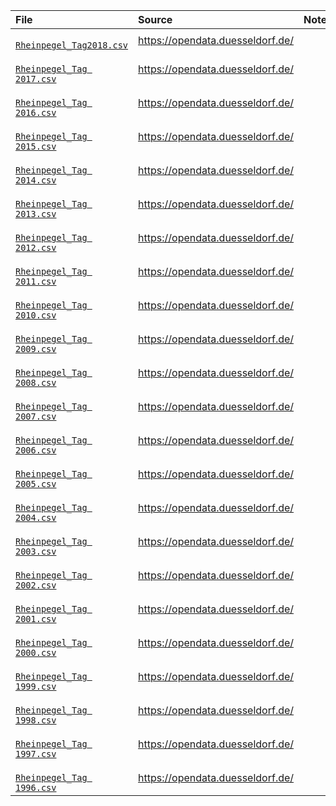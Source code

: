 
<table>

<thead>
<tr>
<th align="left">File</th>
<th align="left">Source</th>
<th align="left">Note</th>
</tr>
</thead>

<tbody>


<tr>
<td align="left">
<code><a target="_blank" rel="noopener noreferrer" href="https://github.com/j-honnacker/data-viz-R/blob/master/data_src/Rhine-water-levels/Rheinpegel_Tag%201996.csv">
Rheinpegel_Tag2018.csv
</a></code>
</td>

<!-- * Source -->
<td align="left">
<a target="_blank" rel="noopener noreferrer" href="https://opendata.duesseldorf.de/sites/default/files/Rheinpegel_Tag2018.csv">
https://opendata.duesseldorf.de/
</a>
</td>

<!-- * Note -->
<td align="left">
</td>
</tr>


<tr>
<td align="left">
<code><a target="_blank" rel="noopener noreferrer" href="https://github.com/j-honnacker/data-viz-R/blob/master/data_src/Rhine-water-levels/Rheinpegel_Tag%202017.csv">
Rheinpegel_Tag 2017.csv
</a></code>
</td>

<!-- * Source -->
<td align="left">
<a target="_blank" rel="noopener noreferrer" href="https://opendata.duesseldorf.de/sites/default/files/Rheinpegel_Tag%202017.csv">
https://opendata.duesseldorf.de/
</a>
</td>

<!-- * Note -->
<td align="left">
</td>
</tr>


<tr>
<td align="left">
<code><a target="_blank" rel="noopener noreferrer" href="https://github.com/j-honnacker/data-viz-R/blob/master/data_src/Rhine-water-levels/Rheinpegel_Tag%202016.csv">
Rheinpegel_Tag 2016.csv
</a></code>
</td>

<!-- * Source -->
<td align="left">
<a target="_blank" rel="noopener noreferrer" href="https://opendata.duesseldorf.de/sites/default/files/Rheinpegel_Tag%202016.csv">
https://opendata.duesseldorf.de/
</a>
</td>

<!-- * Note -->
<td align="left">
</td>
</tr>


<tr>
<td align="left">
<code><a target="_blank" rel="noopener noreferrer" href="https://github.com/j-honnacker/data-viz-R/blob/master/data_src/Rhine-water-levels/Rheinpegel_Tag%202015.csv">
Rheinpegel_Tag 2015.csv
</a></code>
</td>

<!-- * Source -->
<td align="left">
<a target="_blank" rel="noopener noreferrer" href="https://opendata.duesseldorf.de/sites/default/files/Rheinpegel_Tag%202015.csv">
https://opendata.duesseldorf.de/
</a>
</td>

<!-- * Note -->
<td align="left">
</td>
</tr>


<tr>
<td align="left">
<code><a target="_blank" rel="noopener noreferrer" href="https://github.com/j-honnacker/data-viz-R/blob/master/data_src/Rhine-water-levels/Rheinpegel_Tag%202014.csv">
Rheinpegel_Tag 2014.csv
</a></code>
</td>

<!-- * Source -->
<td align="left">
<a target="_blank" rel="noopener noreferrer" href="https://opendata.duesseldorf.de/sites/default/files/Rheinpegel_Tag%202014.csv">
https://opendata.duesseldorf.de/
</a>
</td>

<!-- * Note -->
<td align="left">
</td>
</tr>


<tr>
<td align="left">
<code><a target="_blank" rel="noopener noreferrer" href="https://github.com/j-honnacker/data-viz-R/blob/master/data_src/Rhine-water-levels/Rheinpegel_Tag%202013.csv">
Rheinpegel_Tag 2013.csv
</a></code>
</td>

<!-- * Source -->
<td align="left">
<a target="_blank" rel="noopener noreferrer" href="https://opendata.duesseldorf.de/sites/default/files/Rheinpegel_Tag%202013.csv">
https://opendata.duesseldorf.de/
</a>
</td>

<!-- * Note -->
<td align="left">
</td>
</tr>


<tr>
<td align="left">
<code><a target="_blank" rel="noopener noreferrer" href="https://github.com/j-honnacker/data-viz-R/blob/master/data_src/Rhine-water-levels/Rheinpegel_Tag%202012.csv">
Rheinpegel_Tag 2012.csv
</a></code>
</td>

<!-- * Source -->
<td align="left">
<a target="_blank" rel="noopener noreferrer" href="https://opendata.duesseldorf.de/sites/default/files/Rheinpegel_Tag%202012.csv">
https://opendata.duesseldorf.de/
</a>
</td>

<!-- * Note -->
<td align="left">
</td>
</tr>


<tr>
<td align="left">
<code><a target="_blank" rel="noopener noreferrer" href="https://github.com/j-honnacker/data-viz-R/blob/master/data_src/Rhine-water-levels/Rheinpegel_Tag%202011.csv">
Rheinpegel_Tag 2011.csv
</a></code>
</td>

<!-- * Source -->
<td align="left">
<a target="_blank" rel="noopener noreferrer" href="https://opendata.duesseldorf.de/sites/default/files/Rheinpegel_Tag%202011.csv">
https://opendata.duesseldorf.de/
</a>
</td>

<!-- * Note -->
<td align="left">
</td>
</tr>


<tr>
<td align="left">
<code><a target="_blank" rel="noopener noreferrer" href="https://github.com/j-honnacker/data-viz-R/blob/master/data_src/Rhine-water-levels/Rheinpegel_Tag%202010.csv">
Rheinpegel_Tag 2010.csv
</a></code>
</td>

<!-- * Source -->
<td align="left">
<a target="_blank" rel="noopener noreferrer" href="https://opendata.duesseldorf.de/sites/default/files/Rheinpegel_Tag%202010.csv">
https://opendata.duesseldorf.de/
</a>
</td>

<!-- * Note -->
<td align="left">
</td>
</tr>


<tr>
<td align="left">
<code><a target="_blank" rel="noopener noreferrer" href="https://github.com/j-honnacker/data-viz-R/blob/master/data_src/Rhine-water-levels/Rheinpegel_Tag%202009.csv">
Rheinpegel_Tag 2009.csv
</a></code>
</td>

<!-- * Source -->
<td align="left">
<a target="_blank" rel="noopener noreferrer" href="https://opendata.duesseldorf.de/sites/default/files/Rheinpegel_Tag%202009.csv">
https://opendata.duesseldorf.de/
</a>
</td>

<!-- * Note -->
<td align="left">
</td>
</tr>


<tr>
<td align="left">
<code><a target="_blank" rel="noopener noreferrer" href="https://github.com/j-honnacker/data-viz-R/blob/master/data_src/Rhine-water-levels/Rheinpegel_Tag%202008.csv">
Rheinpegel_Tag 2008.csv
</a></code>
</td>

<!-- * Source -->
<td align="left">
<a target="_blank" rel="noopener noreferrer" href="https://opendata.duesseldorf.de/sites/default/files/Rheinpegel_Tag%202008.csv">
https://opendata.duesseldorf.de/
</a>
</td>

<!-- * Note -->
<td align="left">
</td>
</tr>


<tr>
<td align="left">
<code><a target="_blank" rel="noopener noreferrer" href="https://github.com/j-honnacker/data-viz-R/blob/master/data_src/Rhine-water-levels/Rheinpegel_Tag%202007.csv">
Rheinpegel_Tag 2007.csv
</a></code>
</td>

<!-- * Source -->
<td align="left">
<a target="_blank" rel="noopener noreferrer" href="https://opendata.duesseldorf.de/sites/default/files/Rheinpegel_Tag%202007.csv">
https://opendata.duesseldorf.de/
</a>
</td>

<!-- * Note -->
<td align="left">
</td>
</tr>


<tr>
<td align="left">
<code><a target="_blank" rel="noopener noreferrer" href="https://github.com/j-honnacker/data-viz-R/blob/master/data_src/Rhine-water-levels/Rheinpegel_Tag%202006.csv">
Rheinpegel_Tag 2006.csv
</a></code>
</td>

<!-- * Source -->
<td align="left">
<a target="_blank" rel="noopener noreferrer" href="https://opendata.duesseldorf.de/sites/default/files/Rheinpegel_Tag%202006.csv">
https://opendata.duesseldorf.de/
</a>
</td>

<!-- * Note -->
<td align="left">
</td>
</tr>


<tr>
<td align="left">
<code><a target="_blank" rel="noopener noreferrer" href="https://github.com/j-honnacker/data-viz-R/blob/master/data_src/Rhine-water-levels/Rheinpegel_Tag%202005.csv">
Rheinpegel_Tag 2005.csv
</a></code>
</td>

<!-- * Source -->
<td align="left">
<a target="_blank" rel="noopener noreferrer" href="https://opendata.duesseldorf.de/sites/default/files/Rheinpegel_Tag%202005.csv">
https://opendata.duesseldorf.de/
</a>
</td>

<!-- * Note -->
<td align="left">
</td>
</tr>


<tr>
<td align="left">
<code><a target="_blank" rel="noopener noreferrer" href="https://github.com/j-honnacker/data-viz-R/blob/master/data_src/Rhine-water-levels/Rheinpegel_Tag%202004.csv">
Rheinpegel_Tag 2004.csv
</a></code>
</td>

<!-- * Source -->
<td align="left">
<a target="_blank" rel="noopener noreferrer" href="https://opendata.duesseldorf.de/sites/default/files/Rheinpegel_Tag%202004.csv">
https://opendata.duesseldorf.de/
</a>
</td>

<!-- * Note -->
<td align="left">
</td>
</tr>


<tr>
<td align="left">
<code><a target="_blank" rel="noopener noreferrer" href="https://github.com/j-honnacker/data-viz-R/blob/master/data_src/Rhine-water-levels/Rheinpegel_Tag%202003.csv">
Rheinpegel_Tag 2003.csv
</a></code>
</td>

<!-- * Source -->
<td align="left">
<a target="_blank" rel="noopener noreferrer" href="https://opendata.duesseldorf.de/sites/default/files/Rheinpegel_Tag%202003.csv">
https://opendata.duesseldorf.de/
</a>
</td>

<!-- * Note -->
<td align="left">
</td>
</tr>


<tr>
<td align="left">
<code><a target="_blank" rel="noopener noreferrer" href="https://github.com/j-honnacker/data-viz-R/blob/master/data_src/Rhine-water-levels/Rheinpegel_Tag%202002.csv">
Rheinpegel_Tag 2002.csv
</a></code>
</td>

<!-- * Source -->
<td align="left">
<a target="_blank" rel="noopener noreferrer" href="https://opendata.duesseldorf.de/sites/default/files/Rheinpegel_Tag%202002.csv">
https://opendata.duesseldorf.de/
</a>
</td>

<!-- * Note -->
<td align="left">
</td>
</tr>


<tr>
<td align="left">
<code><a target="_blank" rel="noopener noreferrer" href="https://github.com/j-honnacker/data-viz-R/blob/master/data_src/Rhine-water-levels/Rheinpegel_Tag%202001.csv">
Rheinpegel_Tag 2001.csv
</a></code>
</td>

<!-- * Source -->
<td align="left">
<a target="_blank" rel="noopener noreferrer" href="https://opendata.duesseldorf.de/sites/default/files/Rheinpegel_Tag%202001.csv">
https://opendata.duesseldorf.de/
</a>
</td>

<!-- * Note -->
<td align="left">
</td>
</tr>


<tr>
<td align="left">
<code><a target="_blank" rel="noopener noreferrer" href="https://github.com/j-honnacker/data-viz-R/blob/master/data_src/Rhine-water-levels/Rheinpegel_Tag%202000.csv">
Rheinpegel_Tag 2000.csv
</a></code>
</td>

<!-- * Source -->
<td align="left">
<a target="_blank" rel="noopener noreferrer" href="https://opendata.duesseldorf.de/sites/default/files/Rheinpegel_Tag%202000.csv">
https://opendata.duesseldorf.de/
</a>
</td>

<!-- * Note -->
<td align="left">
</td>
</tr>


<tr>
<td align="left">
<code><a target="_blank" rel="noopener noreferrer" href="https://github.com/j-honnacker/data-viz-R/blob/master/data_src/Rhine-water-levels/Rheinpegel_Tag%201999.csv">
Rheinpegel_Tag 1999.csv
</a></code>
</td>

<!-- * Source -->
<td align="left">
<a target="_blank" rel="noopener noreferrer" href="https://opendata.duesseldorf.de/sites/default/files/Rheinpegel_Tag%201999.csv">
https://opendata.duesseldorf.de/
</a>
</td>

<!-- * Note -->
<td align="left">
</td>
</tr>


<tr>
<td align="left">
<code><a target="_blank" rel="noopener noreferrer" href="https://github.com/j-honnacker/data-viz-R/blob/master/data_src/Rhine-water-levels/Rheinpegel_Tag%201998.csv">
Rheinpegel_Tag 1998.csv
</a></code>
</td>

<!-- * Source -->
<td align="left">
<a target="_blank" rel="noopener noreferrer" href="https://opendata.duesseldorf.de/sites/default/files/Rheinpegel_Tag%201998.csv">
https://opendata.duesseldorf.de/
</a>
</td>

<!-- * Note -->
<td align="left">
</td>
</tr>


<tr>
<td align="left">
<code><a target="_blank" rel="noopener noreferrer" href="https://github.com/j-honnacker/data-viz-R/blob/master/data_src/Rhine-water-levels/Rheinpegel_Tag%201997.csv">
Rheinpegel_Tag 1997.csv
</a></code>
</td>

<!-- * Source -->
<td align="left">
<a target="_blank" rel="noopener noreferrer" href="https://opendata.duesseldorf.de/sites/default/files/Rheinpegel_Tag%201997.csv">
https://opendata.duesseldorf.de/
</a>
</td>

<!-- * Note -->
<td align="left">
</td>
</tr>


<tr>
<td align="left">
<code><a target="_blank" rel="noopener noreferrer" href="https://github.com/j-honnacker/data-viz-R/blob/master/data_src/Rhine-water-levels/Rheinpegel_Tag%201996.csv">
Rheinpegel_Tag 1996.csv
</a></code>
</td>

<!-- * Source -->
<td align="left">
<a target="_blank" rel="noopener noreferrer" href="https://opendata.duesseldorf.de/sites/default/files/Rheinpegel_Tag%201996.csv">
https://opendata.duesseldorf.de/
</a>
</td>

<!-- * Note -->
<td align="left">
</td>
</tr>


</tbody>

</table>

